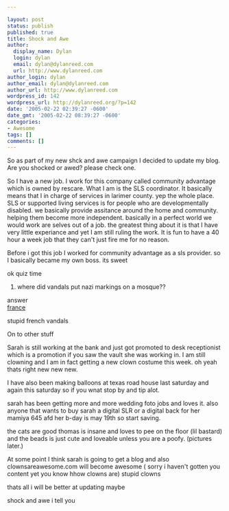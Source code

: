 ```yaml
---

layout: post
status: publish
published: true
title: Shock and Awe
author:
  display_name: Dylan
  login: dylan
  email: dylan@dylanreed.com
  url: http://www.dylanreed.com
author_login: dylan
author_email: dylan@dylanreed.com
author_url: http://www.dylanreed.com
wordpress_id: 142
wordpress_url: http://dylanreed.org/?p=142
date: '2005-02-22 02:39:27 -0600'
date_gmt: '2005-02-22 08:39:27 -0600'
categories:
- Awesome
tags: []
comments: []
---
```


So as part of my new shck and awe campaign I decided to update my blog. Are you shocked or awed? please check one. 

So I have a new job. I work for this company called community advantage which is owned by rescare. What I am is the SLS coordinator. It basically means that I in charge of services in larimer county. yep the whole place. SLS or supported living services is for people who are developmentally disabled. we basically provide assitance around the home and community. helping them become more independent. basically in a perfect world we would work are selves out of a job. the greatest thing about it is that I have very little experiance and yet I am still ruling the work. It is fun to have a 40 hour a week job that they can't just fire me for no reason. 

Before i got this job I worked for community advantage as a sls provider. so I basically became my own boss. its sweet

ok quiz time 

1) where did vandals put nazi markings on a mosque??

answer  
[france][1]

   [1]: http://channels.attbusiness.net/index.cfm?fuseAction=viewNewsArticle&nav_id=33&category_name=International&article_id=9fb3d9c0c54460f42ebfd52d35e4edc7

stupid french vandals

On to other stuff

Sarah is still working at the bank and just got promoted to desk receptionist which is a promotion if you saw the vault she was working in. I am still clowning and I am in fact getting a new clown costume this week. oh yeah thats right new new new.

I have also been making balloons at texas road house last saturday and again this saturday so if you wnat stop by and tip alot. 

sarah has been getting more and more wedding foto jobs and loves it. also anyone that wants to buy sarah a digital SLR or a digital back for her mamiya 645 afd her b-day is may 19th so start saving. 

the cats are good thomas is insane and loves to pee on the floor (lil bastard) and the beads is just cute and loveable unless you are a poofy. (pictures later.)

At some point I think sarah is going to get a blog and also clownsareawesome.com will become awesome ( sorry i haven't gotten you content yet you know hhow clowns are) stupid clowns

thats all i will be better at updating maybe

shock and awe i tell you
